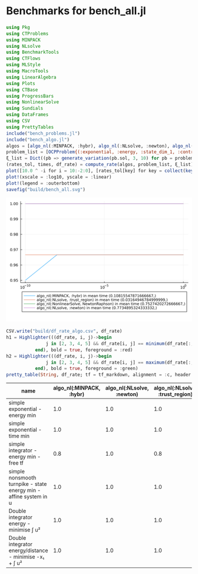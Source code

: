 # Benchmarks for bench_all.jl

```julia
using Pkg
using CTProblems
using MINPACK
using NLsolve
using BenchmarkTools
using CTFlows
using MLStyle
using MacroTools
using LinearAlgebra
using Plots
using CTBase
using ProgressBars
using NonlinearSolve
using Sundials
using DataFrames
using CSV
using PrettyTables
include("bench_problems.jl")
include("bench_algo.jl")
algos = [algo_nl(:MINPACK, :hybr), algo_nl(:NLsolve, :newton), algo_nl(:NLsolve, :trust_region), algo_nl(:NonlinearSolve, NewtonRaphson())]
problem_list = [OCPProblem{(:exponential, :energy, :state_dim_1, :control_dim_1, :lagrange)}(); OCPProblem{(:exponential, :time, :state_dim_1, :control_dim_1, :lagrange)}(); OCPProblem{(:integrator, :energy, :free_final_time, :state_dim_1, :control_dim_1, :lagrange)}(); OCPProblem{(:turnpike, :integrator, :state_energy, :state_dim_1, :control_dim_1, :lagrange, :control_constraint, :singular_arc)}(); OCPProblem{(:integrator, :energy, :state_dim_2, :control_dim_1, :lagrange, :noconstraints)}(); OCPProblem{(:integrator, :energy, :distance, :state_dim_2, :control_dim_1, :bolza)}()]
ξ_list = Dict((pb => generate_variation(pb.sol, 3, 10) for pb = problem_list))
(rates_tol, times, df_rate) = compute_rate(algos, problem_list, ξ_list)
plot([10.0 ^ -i for i = 10:-2:0], [rates_tol[key] for key = collect(keys(rates_tol))], label = reshape([shorten_label(string(key)) * " in mean time " * string(times[key]) for key = collect(keys(rates_tol))], 1, size(algos, 1)))
plot!(xscale = :log10, yscale = :linear)
plot!(legend = :outerbottom)
savefig("build/bench_all.svg")
```
 ![fig](bench_all.svg) 
 ```julia 
CSV.write("build/df_rate_algo.csv", df_rate)
h1 = Highlighter(((df_rate, i, j)->begin
                j in [2, 3, 4, 5] && df_rate[i, j] == minimum(df_rate[:, j])
            end), bold = true, foreground = :red)
h2 = Highlighter(((df_rate, i, j)->begin
                j in [2, 3, 4, 5] && df_rate[i, j] == maximum(df_rate[:, j])
            end), bold = true, foreground = :green)
pretty_table(String, df_rate; tf = tf_markdown, alignment = :c, header = ["name"; [shorten_label(string(algo)) for algo = algos]], highlighters = (h1, h2))
```

|                               name                                | algo_nl(:MINPACK, :hybr) | algo_nl(:NLsolve, :newton) | algo_nl(:NLsolve, :trust_region) | algo_nl(:NonlinearSolve, NewtonRaphson) |
|-------------------------------------------------------------------|--------------------------|----------------------------|----------------------------------|-----------------------------------------|
|                  simple exponential - energy min                  |           1.0            |            1.0             |               1.0                |                   1.0                   |
|                   simple exponential - time min                   |           1.0            |            1.0             |               1.0                |                   1.0                   |
|             simple integrator - energy min - free tf              |           0.8            |            1.0             |               0.8                |                   1.0                   |
| simple nonsmooth turnpike - state energy min - affine system in u |           1.0            |            1.0             |               1.0                |                   1.0                   |
|             Double integrator energy - minimise ∫ u²              |           1.0            |            1.0             |               1.0                |                   1.0                   |
|      Double integrator energy/distance - minimise -x₁ + ∫ u²      |           1.0            |            1.0             |               1.0                |                   1.0                   |


